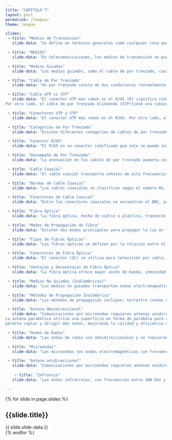 ```yaml
---
title: "CAPITULO 7"
layout: post
permalink: /league/
theme: league

slides:
 - title: "Medios de Transmisión"
   slide-data: "Se define en términos generales como cualquier cosa que pueda llevar información desde una fuente a un destino. Por ejemplo: El medio de transmisión para dos personas que conversan es el aire, ya que puede transmitir un mensaje."

 - title: "MEDIOS"
   slide-data: "En telecomunicaciones, los medios de transmisión se pueden dividir en dos grandes categorías: Medios guiados, que incluyen el cable de par trenzado, el cable coaxial y el cable de fibra óptica. Medios no guiados, que es el espacio libre."

 - title: "Medios Guiados"
   slide-data: "Los medios guiados, como el cable de par trenzado, coaxial y fibra óptica, dirigen las señales dentro de sus límites físicos. Los cables de cobre (par trenzado y coaxial) transportan señales eléctricas, mientras que la fibra óptica transporta señales de luz."

 - title: "Cable de Par Trenzado"
   slide-data: "Un par trenzado consta de dos conductores (normalmente cobre), cada uno con su propio aislamiento plástico, trenzados entre sí. Uno de los cables se utiliza para llevar señales al receptor y el otro se utiliza únicamente como referencia de tierra."

 - title: "Cable UTP vs STP"
   slide-data: "El conector UTP más común es el RJ45 (RJ significa conector registrado), como se muestra en la Figura 7.5.
Por otro lado, el cable de par trenzado blindando (STP)tiene una cubierta metálica que mejora la calidad al reducir el ruido y la diafonía, pero es más voluminoso y costoso, es desarrollada por IBM."

 - title: "Conectores UTP y STP"
   slide-data: "El conector UTP más común es el RJ45. Por otro lado, el cable de par trenzado blindado (STP) tiene una cubierta metálica que mejora la calidad al reducir el ruido y la diafonía."

 - title: "Categorías de Par Trenzado"
   slide-data: "Existen diferentes categorías de cables de par trenzado que se definen por sus capacidades de transmisión de datos, según su diseño y calidad de materiales."

 - title: "Conector RJ45"
   slide-data: "El RJ45 es un conector codificado que solo se puede insertar de una manera. Es utilizado comúnmente en redes Ethernet."

 - title: "Desempeño de Par Trenzado"
   slide-data: "La atenuación en los cables de par trenzado aumenta con la frecuencia, medida en decibeles por kilómetro (dB/km). Un cable de par trenzado puede transmitir una amplia gama de frecuencias, siendo común en conexiones telefónicas y redes LAN."

 - title: "Cable Coaxial"
   slide-data: "El cable coaxial transporta señales de alta frecuencia y tiene un conductor central de cobre, rodeado de una funda aislante y un conductor exterior metálico que protege contra el ruido y completa el circuito."

 - title: "Normas de Cable Coaxial"
   slide-data: "Los cables coaxiales se clasifican según el número RG, que define especificaciones como el calibre del conductor, tipo de aislante, blindaje y cubierta,adaptando cada tipo a funciones especializadas"

 - title: "Conectores de Cable Coaxial"
   slide-data: "Entre los conectores coaxiales se encuentran el BNC, para conectar el cable a un dispositivo, el conector BNC T para derivaciones y el terminador BNC para evitar reflexiones de señal."

 - title: "Fibra Óptica"
   slide-data: "La fibra óptica, hecha de vidrio o plástico, transmite señales como luz y se utiliza en redes troncales por su gran ancho de banda y seguridad contra interferencias electromagnéticas."

 - title: "Modos de Propagación de Fibra"
   slide-data: "Existen dos modos principales para propagar la luz en fibras ópticas: multimodo y monomodo, cada uno adecuado para diferentes aplicaciones y distancias."

 - title: "Tipos de Fibras Ópticas"
   slide-data: "Las fibras ópticas se definen por la relación entre el diámetro de su núcleo y el revestimiento, ambos expresados en micrómetros."

 - title: "Conectores de Fibra Óptica"
   slide-data: "El conector (SC) se utiliza para televisión por cable, El conector de punta recta (ST) se utiliza para conectar el cable a dispositivos de red."

 - title: "Ventajas y Desventajas de Fibra Óptica"
   slide-data: "La fibra óptica ofrece mayor ancho de banda, inmunidad a interferencias y seguridad, pero requiere instalación especializada y es más costosa que otros medios."

 - title: "Medios No Guiados (Inalámbricos)"
   slide-data: "Los medios no guiados transportan ondas electromagnéticas sin conductor físico, utilizando el espacio libre para transmisión. Es el caso de la comunicación inalámbrica."

 - title: "Métodos de Propagación Inalámbrica"
   slide-data: "Los métodos de propagación incluyen: terrestre (ondas de baja frecuencia), en el cielo (frecuencia media) y en línea de visión (alta frecuencia)."

 - title: "Antena Omnidireccional"
   slide-data: "Comunicaciones por microondas requieren antenas unidireccionales, siendo las más comunes las antenas parabólicas y las de bocina.
La antena parabólica utiliza una superficie en forma de parábola para reflejar las ondas que llegan paralelas a su eje, concentrándolas en un punto llamado foco.
permite captar y dirigir más señal, mejorando la calidad y eficiencia de la transmisión"

 - title: "Ondas de Radio"
   slide-data: "Las ondas de radio son omnidireccionales y no requieren alineación entre antenas, lo cual facilita su recepción, aunque pueden sufrir interferencias. Por eso, las antenas emisoras y receptoras no necesitan estar alineadas; una antena emisora puede enviar ondas que cualquier antena receptora puede captar."

 - title: "Microondas"
   slide-data: "Las microondas son ondas electromagnéticas con frecuencias entre 1 y 300 GHz y son unidireccionales, lo que significa que las antenas deben estar alineadas para comunicarse."

 - title: "Antena unidireccional"
   slide-data: "Comunicaciones por microondas requieren antenas unidireccionales, siendo las más comunes las antenas parabólicas y las de bocina."."
   
    - title: "Infrarojo"
   slide-data: "Las ondas infrarrojas, con frecuencias entre 300 GHz y 400 THz, son útiles para comunicación de corto alcance ya que no atraviesan paredes, evitando interferencias entre sistemas en distintas habitaciones."

---
```


{% for slide in page.slides %}
<section data-background="{% if slide.background %}{{slide.background}}{% else %}{{page.background}}{% endif %}"><h1>{{slide.title}}</h1>{{ slide.slide-data }}</section>
{% endfor %}

